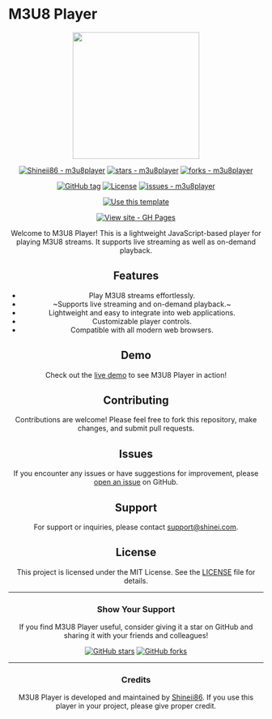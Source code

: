 # M3U8 Player

<div align="center">
  <img src="https://raw.githubusercontent.com/rhunk/SnapEnhance/main/app/src/main/res/mipmap-xxxhdpi/launcher_icon_foreground.png" height="250" />

[![Shineii86 - m3u8player](https://img.shields.io/static/v1?label=Shineii86&message=m3u8player&color=blue&logo=github)](https://github.com/Shineii86/m3u8player "Go to GitHub repo")
[![stars - m3u8player](https://img.shields.io/github/stars/Shineii86/m3u8player?style=social)](https://github.com/Shineii86/m3u8player)
[![forks - m3u8player](https://img.shields.io/github/forks/Shineii86/m3u8player?style=social)](https://github.com/Shineii86/m3u8player)

[![GitHub tag](https://img.shields.io/github/tag/Shineii86/m3u8player?include_prereleases=&sort=semver&color=blue)](https://github.com/Shineii86/m3u8player/releases/)
[![License](https://img.shields.io/badge/License-MIT-blue)](#license)
[![issues - m3u8player](https://img.shields.io/github/issues/Shineii86/m3u8player)](https://github.com/Shineii86/m3u8player/issues)

<div align="center">

[![Use this template](https://img.shields.io/badge/Generate-Use_this_template-2ea44f?style=for-the-badge)](https://github.com/Shineii86/m3u8player/generate)

[![View site - GH Pages](https://img.shields.io/badge/View_site-GH_Pages-2ea44f?style=for-the-badge)](https://shineii86.github.io/m3u8player/)

  </div>
Welcome to M3U8 Player! This is a lightweight JavaScript-based player for playing M3U8 streams. It supports live streaming as well as on-demand playback.

## Features

- Play M3U8 streams effortlessly.
- ~Supports live streaming and on-demand playback.~
- Lightweight and easy to integrate into web applications.
- Customizable player controls.
- Compatible with all modern web browsers.

## Demo

Check out the [live demo](https://shineii86.github.io/m3u8player/) to see M3U8 Player in action!

## Contributing

Contributions are welcome! Please feel free to fork this repository, make changes, and submit pull requests.

## Issues

If you encounter any issues or have suggestions for improvement, please [open an issue](https://github.com/Shineii86/m3u8player/issues) on GitHub.

## Support

For support or inquiries, please contact [support@shinei.com](mailto:ikx7a@hotmail.com).

## License

This project is licensed under the MIT License. See the [LICENSE](LICENSE) file for details.

---

### Show Your Support

If you find M3U8 Player useful, consider giving it a star on GitHub and sharing it with your friends and colleagues!

[![GitHub stars](https://img.shields.io/github/stars/Shineii86/m3u8player.svg?style=social)](https://github.com/Shineii86/m3u8player/stargazers)
[![GitHub forks](https://img.shields.io/github/forks/Shineii86/m3u8player.svg?style=social)](https://github.com/Shineii86/m3u8player/network/members)

---

### Credits

M3U8 Player is developed and maintained by [Shineii86](https://github.com/Shineii86). If you use this player in your project, please give proper credit.
